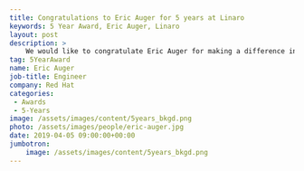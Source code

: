 ```yaml
---
title: Congratulations to Eric Auger for 5 years at Linaro
keywords: 5 Year Award, Eric Auger, Linaro
layout: post
description: >
    We would like to congratulate Eric Auger for making a difference in open source at Linaro for 5 years.
tag: 5YearAward
name: Eric Auger
job-title: Engineer
company: Red Hat
categories:
 - Awards
 - 5-Years
image: /assets/images/content/5years_bkgd.png
photo: /assets/images/people/eric-auger.jpg
date: 2019-04-05 09:00:00+00:00
jumbotron:
    image: /assets/images/content/5years_bkgd.png
---
```

